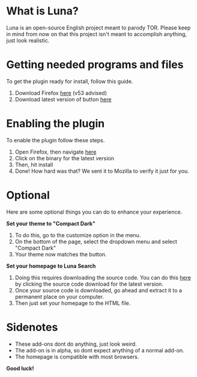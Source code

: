 # What is Luna?
Luna is an open-source English project meant to parody TOR. Please keep in mind from now on that this project isn't meant to accomplish anything, just look realistic.

# Getting needed programs and files
To get the plugin ready for install, follow this guide.

1. Download Firefox <a href="https://www.mozilla.org/en-us/firefox/new/?scene=2">here<a> (v53 advised)
2. Download latest version of button <a href="https://www.github.com/d-nni3l/Luna/releases">here<a>

# Enabling the plugin
To enable the plugin follow these steps.

1. Open Firefox, then navigate <a href="https://www.github.com/d-nni3l/Luna/releases">here<a>
2. Click on the binary for the latest version 
3. Then, hit install
4. Done! How hard was that? We sent it to Mozilla to verify it just for you.


# Optional
Here are some optional things you can do to enhance your experience.

<b>Set your theme to "Compact Dark"</b>
1. To do this, go to the customize option in the menu.
2. On the bottom of the page, select the dropdown menu and select "Compact Dark"
3. Your theme now matches the button.

<b>Set your homepage to Luna Search</b>
1. Doing this requires downloading the source code. You can do this <a href="https://www.github.com/d-nni3l/Luna/releases">here<a> by clicking the source code download for the latest version.
2. Once your source code is downloaded, go ahead and extract it to a permanent place on your computer.
3. Then just set your homepage to the HTML file.

# Sidenotes
- These add-ons dont do anything, just look weird.
- The add-on is in alpha, so dont expect anything of a normal add-on.
- The homepage is compatible with most browsers.

<b>Good luck!</b>
